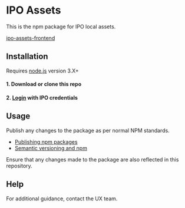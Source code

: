 # IPO Assets

This is the npm package for IPO local assets. 

<a href="https://www.npmjs.com/package/ipo-assets-frontend">ipo-assets-frontend</a>

## Installation

Requires <a href="https://nodejs.org/en/">node.js</a> version 3.X+

#### 1. Download or clone this repo

#### 2. <a href="https://docs.npmjs.com/getting-started/publishing-npm-packages">Login</a> with IPO credentials

## Usage

Publish any changes to the package as per normal NPM standards. 

- <a href="https://docs.npmjs.com/getting-started/publishing-npm-packages">Publishing npm packages</a>
- <a href="https://docs.npmjs.com/getting-started/semantic-versioning">Semantic versioning and npm</a>

Ensure that any changes made to the package are also reflected in this repository.

## Help

For additional guidance, contact the UX team. 
